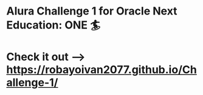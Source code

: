 # Alura Challenge 1 for Oracle Next Education: ONE :surfer:
# Check it out --> https://robayoivan2077.github.io/Challenge-1/
